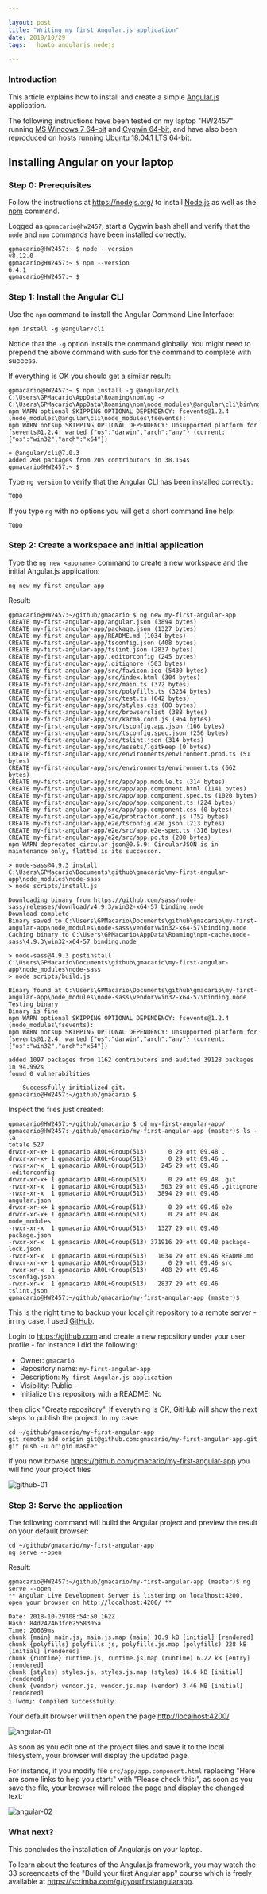 ```yaml
---

layout: post
title: "Writing my first Angular.js application"
date: 2018/10/29
tags: 	howto angularjs nodejs

---
```

<!-- markdown-link-check-disable -->

<!-- 2018-10-16 12:29 CEST -->

### Introduction

This article explains how to install and create a simple [Angular.js](https://angular.io/) application.

The following instructions have been tested on my laptop "HW2457" running [MS Windows 7 64-bit](https://en.wikipedia.org/wiki/Windows_7) and [Cygwin 64-bit](https://cygwin.com/index.html), and have also been reproduced on hosts running [Ubuntu 18.04.1 LTS 64-bit](https://www.ubuntu.com/).

## Installing Angular on your laptop

### Step 0: Prerequisites

Follow the instructions at <https://nodejs.org/> to install  [Node.js](https://nodejs.org/) as well as the [npm](https://www.npmjs.com/) command.

<!-- 2018-10-29 09:41 CET -->

Logged as `gpmacario@hw2457`, start a Cygwin bash shell and verify that the `node` and `npm` commands have been installed correctly:

```
gpmacario@HW2457:~ $ node --version
v8.12.0
gpmacario@HW2457:~ $ npm --version
6.4.1
gpmacario@HW2457:~ $
```

### Step 1: Install the Angular CLI

Use the `npm` command to install the Angular Command Line Interface:

```shell
npm install -g @angular/cli
```

Notice that the `-g` option installs the command globally. You might need to prepend the above command with `sudo` for the command to complete with success.

If everything is OK you should get a similar result:

```
gpmacario@HW2457:~ $ npm install -g @angular/cli
C:\Users\GPMacario\AppData\Roaming\npm\ng -> C:\Users\GPMacario\AppData\Roaming\npm\node_modules\@angular\cli\bin\ng
npm WARN optional SKIPPING OPTIONAL DEPENDENCY: fsevents@1.2.4 (node_modules\@angular\cli\node_modules\fsevents):
npm WARN notsup SKIPPING OPTIONAL DEPENDENCY: Unsupported platform for fsevents@1.2.4: wanted {"os":"darwin","arch":"any"} (current: {"os":"win32","arch":"x64"})

+ @angular/cli@7.0.3
added 268 packages from 205 contributors in 38.154s
gpmacario@HW2457:~ $
```

Type `ng version` to verify that the Angular CLI has been installed correctly:

```
TODO
```

If you type `ng` with no options you will get a short command line help:

```
TODO
```

### Step 2: Create a workspace and initial application

Type the `ng new <appname>` command to create a new workspace and the initial Angular.js application:

```shell
ng new my-first-angular-app
```

Result:

```
gpmacario@HW2457:~/github/gmacario $ ng new my-first-angular-app
CREATE my-first-angular-app/angular.json (3894 bytes)
CREATE my-first-angular-app/package.json (1327 bytes)
CREATE my-first-angular-app/README.md (1034 bytes)
CREATE my-first-angular-app/tsconfig.json (408 bytes)
CREATE my-first-angular-app/tslint.json (2837 bytes)
CREATE my-first-angular-app/.editorconfig (245 bytes)
CREATE my-first-angular-app/.gitignore (503 bytes)
CREATE my-first-angular-app/src/favicon.ico (5430 bytes)
CREATE my-first-angular-app/src/index.html (304 bytes)
CREATE my-first-angular-app/src/main.ts (372 bytes)
CREATE my-first-angular-app/src/polyfills.ts (3234 bytes)
CREATE my-first-angular-app/src/test.ts (642 bytes)
CREATE my-first-angular-app/src/styles.css (80 bytes)
CREATE my-first-angular-app/src/browserslist (388 bytes)
CREATE my-first-angular-app/src/karma.conf.js (964 bytes)
CREATE my-first-angular-app/src/tsconfig.app.json (166 bytes)
CREATE my-first-angular-app/src/tsconfig.spec.json (256 bytes)
CREATE my-first-angular-app/src/tslint.json (314 bytes)
CREATE my-first-angular-app/src/assets/.gitkeep (0 bytes)
CREATE my-first-angular-app/src/environments/environment.prod.ts (51 bytes)
CREATE my-first-angular-app/src/environments/environment.ts (662 bytes)
CREATE my-first-angular-app/src/app/app.module.ts (314 bytes)
CREATE my-first-angular-app/src/app/app.component.html (1141 bytes)
CREATE my-first-angular-app/src/app/app.component.spec.ts (1020 bytes)
CREATE my-first-angular-app/src/app/app.component.ts (224 bytes)
CREATE my-first-angular-app/src/app/app.component.css (0 bytes)
CREATE my-first-angular-app/e2e/protractor.conf.js (752 bytes)
CREATE my-first-angular-app/e2e/tsconfig.e2e.json (213 bytes)
CREATE my-first-angular-app/e2e/src/app.e2e-spec.ts (316 bytes)
CREATE my-first-angular-app/e2e/src/app.po.ts (208 bytes)
npm WARN deprecated circular-json@0.5.9: CircularJSON is in maintenance only, flatted is its successor.

> node-sass@4.9.3 install C:\Users\GPMacario\Documents\github\gmacario\my-first-angular-app\node_modules\node-sass
> node scripts/install.js

Downloading binary from https://github.com/sass/node-sass/releases/download/v4.9.3/win32-x64-57_binding.node
Download complete
Binary saved to C:\Users\GPMacario\Documents\github\gmacario\my-first-angular-app\node_modules\node-sass\vendor\win32-x64-57\binding.node
Caching binary to C:\Users\GPMacario\AppData\Roaming\npm-cache\node-sass\4.9.3\win32-x64-57_binding.node

> node-sass@4.9.3 postinstall C:\Users\GPMacario\Documents\github\gmacario\my-first-angular-app\node_modules\node-sass
> node scripts/build.js

Binary found at C:\Users\GPMacario\Documents\github\gmacario\my-first-angular-app\node_modules\node-sass\vendor\win32-x64-57\binding.node
Testing binary
Binary is fine
npm WARN optional SKIPPING OPTIONAL DEPENDENCY: fsevents@1.2.4 (node_modules\fsevents):
npm WARN notsup SKIPPING OPTIONAL DEPENDENCY: Unsupported platform for fsevents@1.2.4: wanted {"os":"darwin","arch":"any"} (current: {"os":"win32","arch":"x64"})

added 1097 packages from 1162 contributors and audited 39128 packages in 94.992s
found 0 vulnerabilities

    Successfully initialized git.
gpmacario@HW2457:~/github/gmacario $
```

Inspect the files just created:

```
gpmacario@HW2457:~/github/gmacario $ cd my-first-angular-app/
gpmacario@HW2457:~/github/gmacario/my-first-angular-app (master)$ ls -la
totale 527
drwxr-xr-x+ 1 gpmacario AROL+Group(513)      0 29 ott 09.48 .
drwxr-xr-x+ 1 gpmacario AROL+Group(513)      0 29 ott 09.46 ..
-rwxr-xr-x  1 gpmacario AROL+Group(513)    245 29 ott 09.46 .editorconfig
drwxr-xr-x+ 1 gpmacario AROL+Group(513)      0 29 ott 09.48 .git
-rwxr-xr-x  1 gpmacario AROL+Group(513)    503 29 ott 09.46 .gitignore
-rwxr-xr-x  1 gpmacario AROL+Group(513)   3894 29 ott 09.46 angular.json
drwxr-xr-x+ 1 gpmacario AROL+Group(513)      0 29 ott 09.46 e2e
drwxr-xr-x+ 1 gpmacario AROL+Group(513)      0 29 ott 09.48 node_modules
-rwxr-xr-x  1 gpmacario AROL+Group(513)   1327 29 ott 09.46 package.json
-rwxr-xr-x  1 gpmacario AROL+Group(513) 371916 29 ott 09.48 package-lock.json
-rwxr-xr-x  1 gpmacario AROL+Group(513)   1034 29 ott 09.46 README.md
drwxr-xr-x+ 1 gpmacario AROL+Group(513)      0 29 ott 09.46 src
-rwxr-xr-x  1 gpmacario AROL+Group(513)    408 29 ott 09.46 tsconfig.json
-rwxr-xr-x  1 gpmacario AROL+Group(513)   2837 29 ott 09.46 tslint.json
gpmacario@HW2457:~/github/gmacario/my-first-angular-app (master)$
```

This is the right time to backup your local git repository to a remote server - in my case, I used [GitHub](https://github.com).

Login to <https://github.com> and create a new repository under your user profile - for instance I did the following:

* Owner: `gmacario`
* Repository name: `my-first-angular-app`
* Description: `My first Angular.js application`
* Visibility: Public
* Initialize this repository with a README: No

then click "Create repository".
If everything is OK, GitHub will show the next steps to publish the project. In my case:

```shell
cd ~/github/gmacario/my-first-angular-app
git remote add origin git@github.com:gmacario/my-first-angular-app.git
git push -u origin master
```

If you now browse <https://github.com/gmacario/my-first-angular-app> you will find your project files

![github-01](/assets/imgs/2018-10-27-my-first-angular-app/github-01.png "GitHub-01")


### Step 3: Serve the application

<!-- 2018-10-29 09:53 CET -->

The following command will build the Angular project and preview the result on your default browser:

```shell
cd ~/github/gmacario/my-first-angular-app
ng serve --open
```

Result:

```
gpmacario@HW2457:~/github/gmacario/my-first-angular-app (master)$ ng serve --open
** Angular Live Development Server is listening on localhost:4200, open your browser on http://localhost:4200/ **

Date: 2018-10-29T08:54:50.162Z
Hash: 84d242463fc62558305a
Time: 20669ms
chunk {main} main.js, main.js.map (main) 10.9 kB [initial] [rendered]
chunk {polyfills} polyfills.js, polyfills.js.map (polyfills) 228 kB [initial] [rendered]
chunk {runtime} runtime.js, runtime.js.map (runtime) 6.22 kB [entry] [rendered]
chunk {styles} styles.js, styles.js.map (styles) 16.6 kB [initial] [rendered]
chunk {vendor} vendor.js, vendor.js.map (vendor) 3.46 MB [initial] [rendered]
i ｢wdm｣: Compiled successfully.
```

Your default browser will then open the page <http://localhost:4200/>

![angular-01](/assets/imgs/2018-10-27-my-first-angular-app/angular-01.png "Angular-01")

As soon as you edit one of the project files and save it to the local filesystem, your browser will display the updated page.

For instance, if you modify file `src/app/app.component.html` replacing "Here are some links to help you start:" with "Please check this:", as soon as you save the file, your browser will reload the page and display the changed text:

![angular-02](/assets/imgs/2018-10-27-my-first-angular-app/angular-02.png "Angular-02")

### What next?

This concludes the installation of Angular.js on your laptop.

To learn about the features of the Angular.js framework, you may watch the 33 screencasts of the "Build your first Angular app" course which is freely available at <https://scrimba.com/g/gyourfirstangularapp>.

<!-- markdown-link-check-enable -->
<!-- EOF -->
